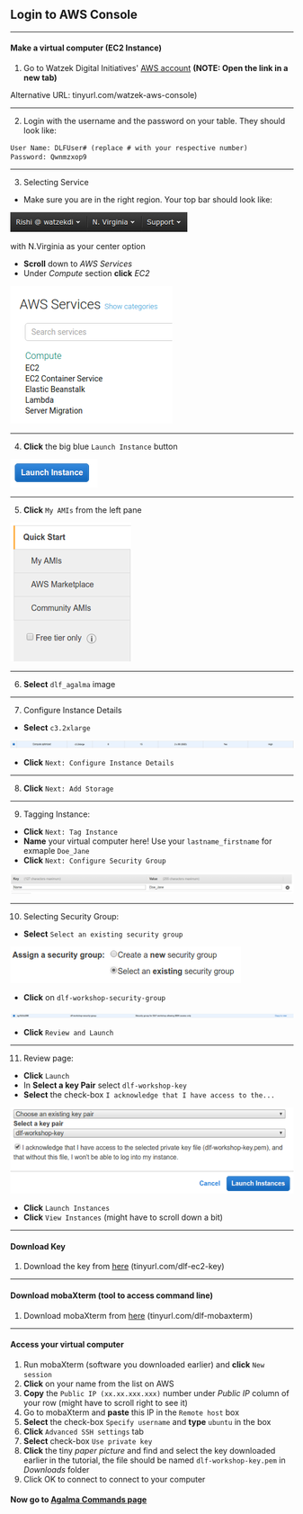 ## Login to AWS Console

---

#### Make a virtual computer (EC2 Instance)

1. Go to Watzek Digital Initiatives' <a href="https://watzekdi.signin.aws.amazon.com/console" target="\_blank">AWS account</a> **(NOTE: Open the link in a new tab)**

  Alternative URL: tinyurl.com/watzek-aws-console)

  ---

2. Login with the username and the password on your table. They should look like:
  ```
  User Name: DLFUser# (replace # with your respective number)
  Password: Qwnmzxop9
  ```

  ---

3. Selecting Service
  - Make sure you are in the right region. Your top bar should look like:

  ![navbar](https://github.com/WatzekDigitalInitiatives/DLF-Workshop/blob/master/images/navbar.png)

  with N.Virginia as your center option
  - **Scroll** down to *AWS Services*
  - Under *Compute* section **click** *EC2*

  ![EC2](https://github.com/WatzekDigitalInitiatives/DLF-Workshop/blob/master/images/select-ec2.png)

  ---

4. **Click** the big blue `Launch Instance` button

  ![Launch](https://github.com/WatzekDigitalInitiatives/DLF-Workshop/blob/master/images/launch_instance.png)

  ---

5. **Click** `My AMIs` from the left pane

  ![Select AMI](https://github.com/WatzekDigitalInitiatives/DLF-Workshop/blob/master/images/select_ami.png)

  ---

6. **Select** `dlf_agalma` image

  <!-- slect agalma image -->

  ---

7. Configure Instance Details
  - **Select** `c3.2xlarge`

  ![Use c3.2xlarge](https://github.com/WatzekDigitalInitiatives/DLF-Workshop/blob/master/images/c32xlarge.png)

  - **Click** `Next: Configure Instance Details`

  ---

8. **Click** `Next: Add Storage`

  ---

9. Tagging Instance:
  - **Click** `Next: Tag Instance`
  - **Name** your virtual computer here! Use your `lastname_firstname` for exmaple `Doe_Jane`  
  - **Click** `Next: Configure Security Group`

  ![Tag](https://github.com/WatzekDigitalInitiatives/DLF-Workshop/blob/master/images/tag.png)

  ---

10. Selecting Security Group:
  - **Select** `Select an existing security group`

  ![User Existing SG](https://github.com/WatzekDigitalInitiatives/DLF-Workshop/blob/master/images/select_existing_sg.png)

  - **Click** on `dlf-workshop-security-group`

  ![Select dlf workshop SG](https://github.com/WatzekDigitalInitiatives/DLF-Workshop/blob/master/images/sg.png)

  - **Click** `Review and Launch`

  ---

11. Review page:
  - **Click** `Launch`
  - In **Select a key Pair** select `dlf-workshop-key`
  - **Select** the check-box `I acknowledge that I have access to the...`

  ![Key](https://github.com/WatzekDigitalInitiatives/DLF-Workshop/blob/master/images/key.png)

  - **Click** `Launch Instances`
  - **Click** `View Instances` (might have to scroll down a bit)

---

#### Download Key

1. Download the key from <a href="http://tinyurl.com/dlf-ec2-key" target="\_blank">here</a> (tinyurl.com/dlf-ec2-key)

---

#### Download mobaXterm (tool to access command line)

1. Download mobaXterm from <a href="http://tinyurl.com/dlf-mobaxterm" target="\_blank">here</a> (tinyurl.com/dlf-mobaxterm)

---

#### Access your virtual computer

1. Run mobaXterm (software you downloaded earlier) and **click** `New session`
2. **Click** on your name from the list on AWS
3. **Copy** the `Public IP (xx.xx.xxx.xxx)` number under *Public IP* column of your row (might have to scroll right to see it)
4. Go to mobaXterm and **paste** this IP in the `Remote host` box
5. **Select** the check-box `Specify username` and **type** `ubuntu` in the box
6. **Click** `Advanced SSH settings` tab
7. **Select** check-box `Use private key`
8. **Click** the tiny *paper picture* and find and select the key downloaded earlier in the tutorial, the file should be named `dlf-workshop-key.pem` in *Downloads* folder
9. Click OK to connect to connect to your computer

#### Now go to [Agalma Commands page](https://github.com/WatzekDigitalInitiatives/DLF-Workshop/blob/master/Aglama-commands.md)
